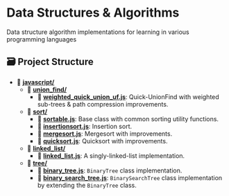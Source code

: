 # Data Structures & Algorithms
Data structure algorithm implementations for learning in various programming languages

## 🗃 Project Structure
- 📂 [**javascript/**](/javascript)
  - 📂 [**union_find/**](/javascript/union_find)
    - 📄 [**weighted_quick_union_uf.js**](/javascript/union_find/weighted_quick_union_uf.js): Quick-UnionFind with weighted sub-trees & path compression improvements.
  - 📂 [**sort/**](/javascript/sort)
    - 📄 [**sortable.js**](/javascript/sort/sortable.js): Base class with common sorting utility functions.
	- 📄 [**insertionsort.js**](/javascript/sort/insertionsort.js): Insertion sort.
	- 📄 [**mergesort.js**](/javascript/sort/mergesort.js): Mergesort with improvements.
	- 📄 [**quicksort.js**](/javascript/sort/quicksort.js): Quicksort with improvements.
  - 📂 [**linked_list/**](/javascript/linked_list)
    - 📄 [**linked_list.js**](/javascript/tree/linked_list.js): A singly-linked-list implementation.
  - 📂 [**tree/**](/javascript/tree)
    - 📄 [**binary_tree.js**](/javascript/tree/binary_tree.js): `BinaryTree` class implementation.
    - 📄 [**binary_search_tree.js**](/javascript/tree/binary_search_tree.js): `BinarySearchTree` class implementation by extending the `BinaryTree` class.

